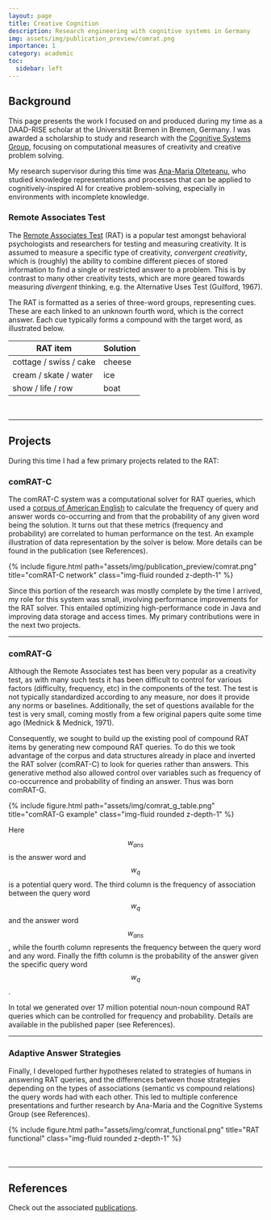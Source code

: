 ```yaml
---
layout: page
title: Creative Cognition
description: Research engineering with cognitive systems in Germany
img: assets/img/publication_preview/comrat.png
importance: 1
category: academic
toc:
  sidebar: left
---
```


## Background

This page presents the work I focused on and produced during my time as a DAAD-RISE scholar at the Universität Bremen in Bremen, Germany. I was awarded
a scholarship to study and research with the [Cognitive Systems Group](https://www.cosy.informatik.uni-bremen.de/), focusing on computational measures of creativity and creative problem solving.

My research supervisor during this time was [Ana-Maria Olteteanu](https://www.linkedin.com/in/anamariaolteteanu/), who studied knowledge representations and processes
that can be applied to cognitively-inspired AI for creative problem-solving, especially in environments with incomplete knowledge.

### Remote Associates Test

The [Remote Associates Test](https://www.remote-associates-test.com/) (RAT) is a popular test amongst behavioral psychologists and researchers for testing and measuring creativity. It is assumed to measure a specific type of creativity, _convergent creativity_, which is (roughly) the ability to combine different pieces of stored information to find a single or restricted answer to a problem. This is by contrast to many other creativity tests, which are more geared towards measuring _divergent_ thinking, e.g. the Alternative Uses Test (Guilford, 1967).

The RAT is formatted as a series of three-word groups, representing cues. These are each linked to an unknown fourth word, which is the correct answer. Each cue typically forms a compound with the target word, as illustrated below.

| RAT item | Solution |
| --- | --- |
| cottage / swiss / cake | cheese |
| cream / skate / water | ice |
| show / life / row | boat |

<br>

___

## Projects

During this time I had a few primary projects related to the RAT:

### comRAT-C

The comRAT-C system was a computational solver for RAT queries, which used a [corpus of American English](http://corpus.byu.edu/coca/) to calculate the frequency of query and answer words co-occurring and from that the probability of any given word being the solution. It turns out that these metrics (frequency and probability) are correlated to human performance on the test. An example illustration of data representation by the solver is below. More details can be found in the publication (see References).

<div class="row justify-content-sm-center">
    <div class="col-sm mt-3 mt-md-0">
        {% include figure.html path="assets/img/publication_preview/comrat.png" title="comRAT-C network" class="img-fluid rounded z-depth-1" %}
    </div>
</div>

Since this portion of the research was mostly complete by the time I arrived, my role for this system was small, involving performance improvements for the RAT solver. This entailed optimizing high-performance code in Java and improving data storage and access times. My primary contributions were in the next two projects.

___

### comRAT-G

Although the Remote Associates test has been very popular as a creativity test, as with many such tests it has been difficult to control for various factors (difficulty, frequency, etc) in the components of the test. The test is not typically standardized according to any measure, nor does it provide any norms or baselines.
Additionally, the set of questions available for the test is very small, coming mostly from a few original papers quite some time ago (Mednick & Mednick, 1971).

Consequently, we sought to  build up the existing pool of compound RAT items by generating new compound RAT queries. To do this we took advantage of the corpus and data structures already in place and inverted the RAT solver (comRAT-C) to look for queries rather than answers. This generative method also allowed control over variables such as frequency of co-occurrence and probability of finding an answer. Thus was born comRAT-G.

<div class="row justify-content-sm-center">
    <div class="col-sm mt-3 mt-md-0">
        {% include figure.html path="assets/img/comrat_g_table.png" title="comRAT-G example" class="img-fluid rounded z-depth-1" %}
    </div>
</div>

Here $$w_{ans}$$ is the answer word and $$w_q$$ is a potential query word. The third column is the frequency of association between the query word $$w_q$$ and the answer word $$w_{ans}$$, while the fourth column represents the frequency between the query word and any word. Finally the fifth column is the probability of the answer given the specific query word $$w_q$$.

In total we generated over 17 million potential noun-noun compound RAT queries which can be controlled for frequency and probability. Details are available in the published paper (see References).

___

### Adaptive Answer Strategies

Finally, I developed further hypotheses related to strategies of humans in answering RAT queries, and the differences between those strategies depending on the types of associations (semantic vs compound relations) the query words had with each other. This led to multiple conference presentations and further research by Ana-Maria and the Cognitive Systems Group (see References).

<div class="row justify-content-sm-center">
    <div class="col-sm mt-3 mt-md-0">
        {% include figure.html path="assets/img/comrat_functional.png" title="RAT functional" class="img-fluid rounded z-depth-1" %}
    </div>
</div>

<br>

<br>

---

## References

Check out the associated [publications](/publications/).